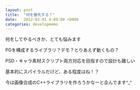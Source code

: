 ```yaml
---
layout: post
title:  "何を優先する？"
date:   2022-03-01 4:09:00 +0900
categories: developmemo
---
```


<p>何をしてやるべきか、とても悩みます</p>
<p>PGを構成するライブラリ？デモ？とりあえず動くもの？</p>
<p>PSD・キャラ素材スクリプト両方対応を目指すので設計も難しい</p>
<p>基本的にスパイラルだけど、ある程度はね！？</p>
<p>今は画像合成のC++ライブラリを作ろうかなーと企んでます^_^</p>

